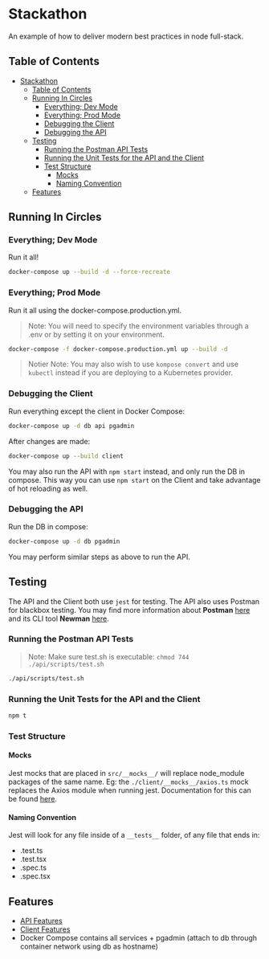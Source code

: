 # Stackathon

An example of how to deliver modern best practices in node full-stack.

## Table of Contents

- [Stackathon](#stackathon)
  - [Table of Contents](#table-of-contents)
  - [Running In Circles](#running-in-circles)
    - [Everything; Dev Mode](#everything-dev-mode)
    - [Everything; Prod Mode](#everything-prod-mode)
    - [Debugging the Client](#debugging-the-client)
    - [Debugging the API](#debugging-the-api)
  - [Testing](#testing)
    - [Running the Postman API Tests](#running-the-postman-api-tests)
    - [Running the Unit Tests for the API and the Client](#running-the-unit-tests-for-the-api-and-the-client)
    - [Test Structure](#test-structure)
      - [Mocks](#mocks)
      - [Naming Convention](#naming-convention)
  - [Features](#features)

## Running In Circles

### Everything; Dev Mode

Run it all!

```sh
docker-compose up --build -d --force-recreate
```

### Everything; Prod Mode

Run it all using the docker-compose.production.yml.

> Note: You will need to specify the environment variables through a .env or by
> setting it on your environment.

```sh
docker-compose -f docker-compose.production.yml up --build -d
```

> Notier Note: You may also wish to use `kompose convert` and use `kubectl` instead if you are deploying to a Kubernetes provider.

### Debugging the Client

Run everything except the client in Docker Compose:

```sh
docker-compose up -d db api pgadmin
```

After changes are made:

```sh
docker-compose up --build client
```

You may also run the API with `npm start` instead, and only run the DB in compose.
This way you can use `npm start` on the Client and take advantage of hot reloading as well.

### Debugging the API

Run the DB in compose:

```sh
docker-compose up -d db pgadmin
```

You may perform similar steps as above to run the API.

## Testing

The API and the Client both use `jest` for testing. The API also uses Postman for blackbox testing. 
You may find more information about **Postman** [here](https://www.getpostman.com/resources/videos-tutorials/) 
and its CLI tool **Newman** [here](https://github.com/postmanlabs/newman#using-newman-cli).

### Running the Postman API Tests

> Note: Make sure test.sh is executable: `chmod 744 ./api/scripts/test.sh`

```sh
./api/scripts/test.sh
```

### Running the Unit Tests for the API and the Client

```sh
npm t
```

### Test Structure

#### Mocks

Jest mocks that are placed in `src/__mocks__/` will replace node_module packages of the same name. Eg:
the `./client/__mocks__/axios.ts` mock replaces the Axios module when running jest.
Documentation for this can be found [here](https://jestjs.io/docs/en/manual-mocks).

#### Naming Convention

Jest will look for any file inside of a `__tests__` folder, of any file that ends in:

- .test.ts
- .test.tsx
- .spec.ts
- .spec.tsx

## Features

- [API Features](./api/README.md)
- [Client Features](./client/README.md)
- Docker Compose contains all services + pgadmin (attach to db through container network using db as hostname)
